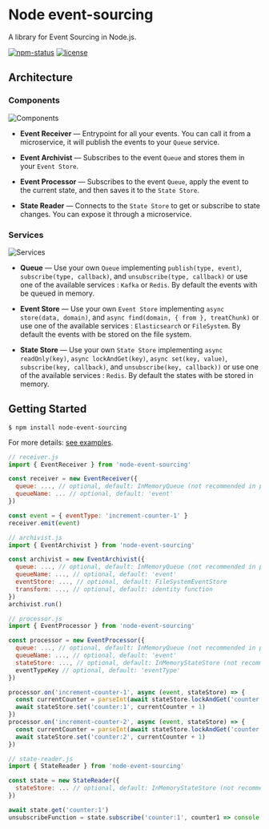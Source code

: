 # Node event-sourcing

A library for Event Sourcing in Node.js.

<a href="https://www.npmjs.com/package/node-event-sourcing"><img alt="npm-status" src="https://img.shields.io/npm/v/node-event-sourcing.svg?style=flat" /></a>
<a href="https://github.com/forevertz/node-event-sourcing/blob/master/LICENSE"><img alt="license" src="https://img.shields.io/badge/license-MIT_License-blue.svg?style=flat" /></a>

## Architecture

### Components

![Components](https://raw.githubusercontent.com/forevertz/node-event-sourcing/master/docs/images/components.png)

- **Event Receiver** — Entrypoint for all your events. You can call it from a microservice, it will publish the events to your `Queue` service.

- **Event Archivist** — Subscribes to the event `Queue` and stores them in your `Event Store`.

- **Event Processor** — Subscribes to the event `Queue`, apply the event to the current state, and then saves it to the `State Store`.

- **State Reader** — Connects to the `State Store` to get or subscribe to state changes. You can expose it through a microservice.

### Services

![Services](https://raw.githubusercontent.com/forevertz/node-event-sourcing/master/docs/images/services.png)

- **Queue** — Use your own `Queue` implementing `publish(type, event)`, `subscribe(type, callback)`, and `unsubscribe(type, callback)` or use one of the available services : `Kafka` or `Redis`. By default the events with be queued in memory.

- **Event Store** — Use your own `Event Store` implementing `async store(data, domain)`, and `async find(domain, { from }, treatChunk)` or use one of the available services : `Elasticsearch` or `FileSystem`. By default the events with be stored on the file system.

- **State Store** — Use your own `State Store` implementing `async readOnly(key)`, `async lockAndGet(key)`, `async set(key, value)`, `subscribe(key, callback)`, and `unsubscribe(key, callback))` or use one of the available services : `Redis`. By default the states with be stored in memory.

## Getting Started

```shell
$ npm install node-event-sourcing
```

For more details: [see examples](https://github.com/forevertz/node-event-sourcing/blob/master/examples).

```javascript
// receiver.js
import { EventReceiver } from 'node-event-sourcing'

const receiver = new EventReceiver({
  queue: ..., // optional, default: InMemoryQueue (not recommended in production)
  queueName: ... // optional, default: 'event'
})

const event = { eventType: 'increment-counter-1' }
receiver.emit(event)
```

```javascript
// archivist.js
import { EventArchivist } from 'node-event-sourcing'

const archivist = new EventArchivist({
  queue: ..., // optional, default: InMemoryQueue (not recommended in production)
  queueName: ..., // optional, default: 'event'
  eventStore: ..., // optional, default: FileSystemEventStore
  transform: ..., // optional, default: identity function
})
archivist.run()
```

```javascript
// processor.js
import { EventProcessor } from 'node-event-sourcing'

const processor = new EventProcessor({
  queue: ..., // optional, default: InMemoryQueue (not recommended in production)
  queueName: ..., // optional, default: 'event'
  stateStore: ..., // optional, default: InMemoryStateStore (not recommended in production)
  eventTypeKey // optional, default: 'eventType'
})

processor.on('increment-counter-1', async (event, stateStore) => {
  const currentCounter = parseInt(await stateStore.lockAndGet('counter:1')) || 0
  await stateStore.set('counter:1', currentCounter + 1)
})
processor.on('increment-counter-2', async (event, stateStore) => {
  const currentCounter = parseInt(await stateStore.lockAndGet('counter:2')) || 0
  await stateStore.set('counter:2', currentCounter + 1)
})
```

```javascript
// state-reader.js
import { StateReader } from 'node-event-sourcing'

const state = new StateReader({
  stateStore: ... // optional, default: InMemoryStateStore (not recommended in production)
})

await state.get('counter:1')
unsubscribeFunction = state.subscribe('counter:1', counter1 => console.log(counter1))
```
